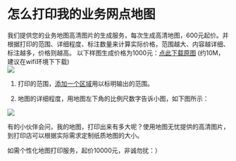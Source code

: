 # 怎么打印我的业务网点地图

我们提供您的业务地图高清图片的生成服务，每次生成高清地图，600元起价。并根据打印的范围、详细程度、标注数量来计算实际价格，范围越大、内容越详细、标注越多，价格则越高。
以下样图生成价格为1000元：[点此下载原图](http://pic.dituwuyou.com/map%2Fpicture%2F%E5%8C%97%E4%BA%AC%E5%85%AD%E7%8E%AF%E5%8C%BA%E5%9F%9F%E6%9F%90%E4%B8%9A%E5%8A%A1%E7%BD%91%E7%82%B9%E5%88%86%E5%B8%83.png) (约10M，建议在wifi环境下下载)  
![](http://pic.dituwuyou.com/map%2Fpicture%2FoutputMap.jpg)

1. 打印的范围，[添加一个区域](/draw-region.html)用以标明输出的范围。

2. 地图的详细程度，用地图左下角的比例尺数字告诉小图，如下图所示：

![](http://pic.dituwuyou.com/map%2Fpicture%2F2015-10-24_10-02-26.jpg)

有的小伙伴会问，我的地图，打印出来有多大呢？使用地图无忧提供的高清图片，到打印店可以根据实际需求定制纸质地图的大小。

如需个性化地图打印服务，起价10000元，非诚勿扰：）

